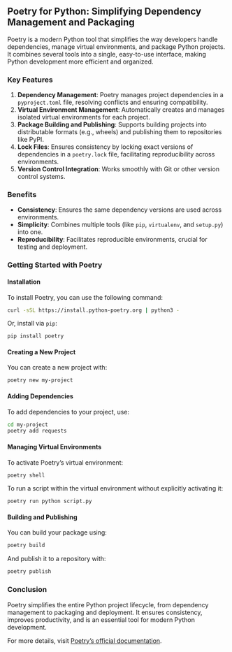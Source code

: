 ## Poetry for Python: Simplifying Dependency Management and Packaging

Poetry is a modern Python tool that simplifies the way developers handle dependencies, manage virtual environments, and package Python projects. It combines several tools into a single, easy-to-use interface, making Python development more efficient and organized.

### Key Features

1. **Dependency Management**: Poetry manages project dependencies in a `pyproject.toml` file, resolving conflicts and ensuring compatibility.
2. **Virtual Environment Management**: Automatically creates and manages isolated virtual environments for each project.
3. **Package Building and Publishing**: Supports building projects into distributable formats (e.g., wheels) and publishing them to repositories like PyPI.
4. **Lock Files**: Ensures consistency by locking exact versions of dependencies in a `poetry.lock` file, facilitating reproducibility across environments.
5. **Version Control Integration**: Works smoothly with Git or other version control systems.

### Benefits

- **Consistency**: Ensures the same dependency versions are used across environments.
- **Simplicity**: Combines multiple tools (like `pip`, `virtualenv`, and `setup.py`) into one.
- **Reproducibility**: Facilitates reproducible environments, crucial for testing and deployment.

### Getting Started with Poetry

#### Installation

To install Poetry, you can use the following command:

```bash
curl -sSL https://install.python-poetry.org | python3 -
```

Or, install via `pip`:

```bash
pip install poetry
```

#### Creating a New Project

You can create a new project with:

```bash
poetry new my-project
```

#### Adding Dependencies

To add dependencies to your project, use:

```bash
cd my-project
poetry add requests
```

#### Managing Virtual Environments

To activate Poetry’s virtual environment:

```bash
poetry shell
```

To run a script within the virtual environment without explicitly activating it:

```bash
poetry run python script.py
```

#### Building and Publishing

You can build your package using:

```bash
poetry build
```

And publish it to a repository with:

```bash
poetry publish
```

### Conclusion

Poetry simplifies the entire Python project lifecycle, from dependency management to packaging and deployment. It ensures consistency, improves productivity, and is an essential tool for modern Python development.

For more details, visit [Poetry’s official documentation](https://python-poetry.org/docs/).